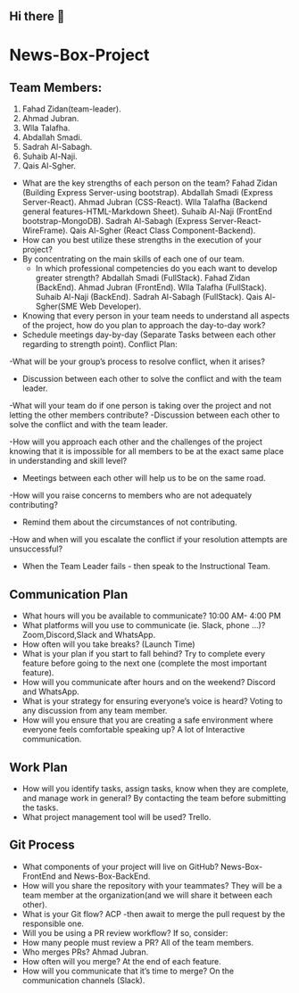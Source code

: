 ## Hi there 👋

# News-Box-Project

## Team Members:

1. Fahad Zidan(team-leader).
2. Ahmad Jubran.
3. Wlla Talafha.
4. Abdallah Smadi.
5. Sadrah Al-Sabagh.
6. Suhaib Al-Naji.
7. Qais Al-Sgher.


- What are the key strengths of each person on the team?
Fahad Zidan (Building Express Server-using bootstrap).
Abdallah Smadi (Express Server-React).
Ahmad Jubran (CSS-React).
Wlla Talafha (Backend general features-HTML-Markdown Sheet).
Suhaib Al-Naji (FrontEnd bootstrap-MongoDB).
Sadrah Al-Sabagh (Express Server-React-WireFrame).
Qais Al-Sgher (React Class Component-Backend).
- How can you best utilize these strengths in the execution of your project?
- By concentrating on the main skills of each one of our team.
	- In which professional competencies do you each want to develop greater strength?
Abdallah Smadi (FullStack).
Fahad Zidan (BackEnd).
Ahmad Jubran (FrontEnd).
Wlla Talafha (FullStack).
Suhaib Al-Naji (BackEnd).
Sadrah Al-Sabagh (FullStack).
Qais Al-Sgher(SME Web Developer).
- Knowing that every person in your team needs to understand all aspects of the project, how do you plan to approach the day-to-day work?
- Schedule meetings day-by-day (Separate Tasks between each other regarding to strength point).
Conflict Plan:

-What will be your group’s process to resolve conflict, when it arises?
- Discussion between each other to solve the conflict and with the team leader.

-What will your team do if one person is taking over the project and not letting the other members contribute?
-Discussion between each other to solve the conflict and with the team leader.

-How will you approach each other and the challenges of the project knowing that it is impossible for all members to be at the exact same place in understanding and skill level?
- Meetings between each other will help us to be on the same road.

-How will you raise concerns to members who are not adequately contributing?
- Remind them about the circumstances of not contributing.

-How and when will you escalate the conflict if your resolution attempts are unsuccessful?
- When the Team Leader fails - then speak to the Instructional Team.



## Communication Plan

- What hours will you be available to communicate?
10:00 AM- 4:00 PM
- What platforms will you use to communicate (ie. Slack, phone …)?
Zoom,Discord,Slack and WhatsApp.
- How often will you take breaks?
(Launch Time) 
- What is your plan if you start to fall behind?
Try to complete every feature before going to the next one (complete the most important feature).
- How will you communicate after hours and on the weekend?
Discord and WhatsApp.
- What is your strategy for ensuring everyone’s voice is heard?
Voting to any discussion from any team member.
- How will you ensure that you are creating a safe environment where everyone feels comfortable speaking up?
A lot of Interactive communication.

## Work Plan

- How will you identify tasks, assign tasks, know when they are complete, and manage work in general?
By contacting the team before submitting the tasks.
- What project management tool will be used?
Trello.


## Git Process

- What components of your project will live on GitHub?
News-Box-FrontEnd and News-Box-BackEnd.
- How will you share the repository with your teammates?
They will be a team member at the organization(and we will share it between each other).
- What is your Git flow?
ACP -then await to merge the pull request by the responsible one.
- Will you be using a PR review workflow? If so, consider:
- How many people must review a PR?
All of the team members.
- Who merges PRs?
Ahmad Jubran.
- How often will you merge?
At the end of each feature.
- How will you communicate that it’s time to merge?
On the communication channels (Slack).

